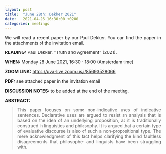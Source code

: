 ```yaml
---
layout: post
title:  "June 28th: Dekker 2021" 
date:   2021-04-26 16:30:00 +0200
categories: meetings
---
```


<p style="text-align: justify;">
 We will read a recent paper by our Paul Dekker. You can find the paper in the attachments of the invitation email.

</p>

<b> READING:</b> Paul Dekker. "Truth and Agreement" (2021).

<b> WHEN:</b>  Monday 28 June 2021, 16:30 - 18:00 (Amsterdam time)

<b> ZOOM LINK:</b> <a href="https://uva-live.zoom.us/j/85693528066"  target="_blank" rel="noopener noreferrer">https://uva-live.zoom.us/j/85693528066</a>

<b> PDF:</b>  see attached paper in the invitation email

<b> DISCUSSION NOTES:</b> to be added at the end of the meeting. 

<b> ABSTRACT: </b>

<blockquote>
<p style="text-align: justify;">
This paper focuses on some non-indicative uses of indicative sentences. Declarative uses are argued to resist an analysis that is based on the idea of an
underlying proposition, as it is traditionally construed in linguistics and philosophy. It is argued that a certain type of evaluative discourse is also of such
a non-propositional type. The mere acknowledgment of this fact helps clarifying the kind faultless disagreements that philosopher and linguists have
been struggling with.
</p>


</blockquote>
